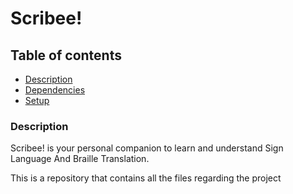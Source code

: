 ﻿# Scribee!

## Table of contents
* [Description](#Description)
* [Dependencies](#Dependencies)
* [Setup](#Setup)

### Description
Scribee! is your personal companion to learn and understand Sign Language And Braille Translation.

This is a repository that contains all the files regarding the project


